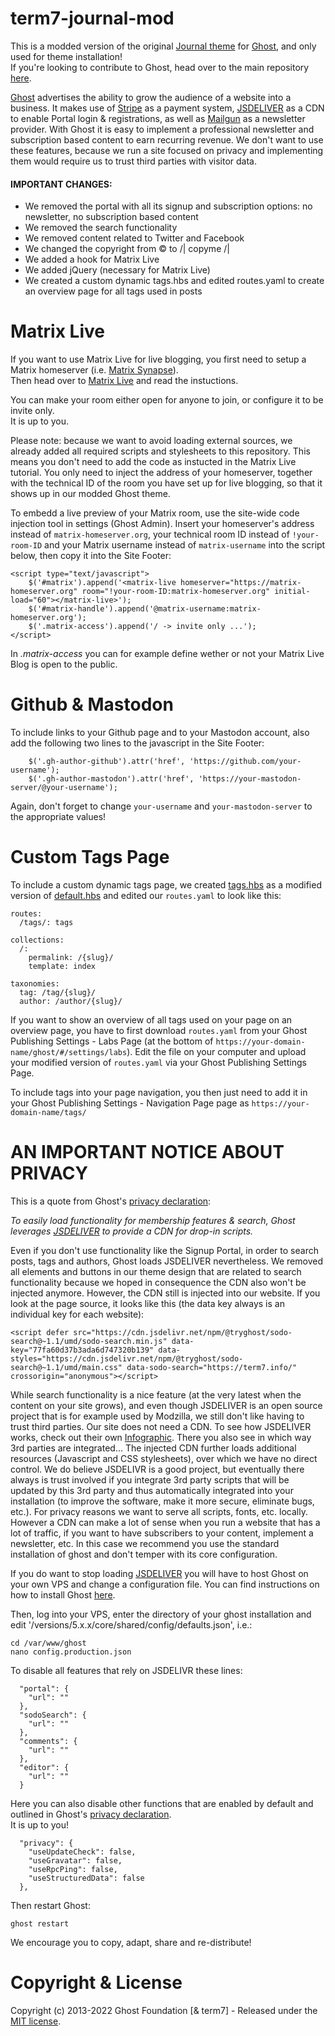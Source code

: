 # term7-journal-mod

This is a modded version of the original [Journal theme](https://github.com/tryghost/journal) for [Ghost](https://github.com/tryghost/ghost/), and only used for theme installation!<br>
If you're looking to contribute to Ghost, head over to the main repository [here](https://github.com/TryGhost/Themes).

[Ghost](https://github.com/tryghost/ghost/) advertises the ability to grow the audience of a website into a business. It makes use of [Stripe](https://stripe.com/en-gb-us) as a payment system, [JSDELIVER](https://www.jsdelivr.com/) as a CDN to enable Portal login & registrations, as well as [Mailgun](https://www.mailgun.com/) as a newsletter provider. With Ghost it is easy to implement a professional newsletter and subscription based content to earn recurring revenue. We don't want to use these features, because we run a site focused on privacy and implementing them would require us to trust third parties with visitor data.

#### IMPORTANT CHANGES:

- We removed the portal with all its signup and subscription options: no newsletter, no subscription based content
- We removed the search functionality
- We removed content related to Twitter and Facebook
- We changed the copyright from © to /| copyme /|
- We added a hook for Matrix Live
- We added jQuery (necessary for Matrix Live)
- We created a custom dynamic tags.hbs and edited routes.yaml to create an overview page for all tags used in posts


# Matrix Live

If you want to use Matrix Live for live blogging, you first need to setup a Matrix homeserver (i.e. [Matrix Synapse](https://github.com/matrix-org/synapse)).<br>
Then head over to [Matrix Live](https://live.hello-matrix.net/) and read the instuctions.

You can make your room either open for anyone to join, or configure it to be invite only.<br>
It is up to you.

Please note: because we want to avoid loading external sources, we already added all required scripts and stylesheets to this repository. This means you don't need to add the code as instucted in the Matrix Live tutorial. You only need to inject the address of your homeserver, together with the technical ID of the room you have set up for live blogging, so that it shows up in our modded Ghost theme.

To embedd a live preview of your Matrix room, use the site-wide code injection tool in settings (Ghost Admin). Insert your homeserver's address instead of `matrix-homeserver.org`, your technical room ID instead of `!your-room-ID` and your Matrix username instead of `matrix-username` into the script below, then copy it into the Site Footer:

```
<script type="text/javascript">
    $('#matrix').append('<matrix-live homeserver="https://matrix-homeserver.org" room="!your-room-ID:matrix-homeserver.org" initial-load="60"></matrix-live>');
    $('#matrix-handle').append('@matrix-username:matrix-homeserver.org');
    $('.matrix-access').append('/ -> invite only ...');
</script>
```

In <i>.matrix-access</i> you can for example define wether or not your Matrix Live Blog is open to the public.

# Github & Mastodon

To include links to your Github page and to your Mastodon account, also add the following two lines to the javascript in the Site Footer:

```
    $('.gh-author-github').attr('href', 'https://github.com/your-username');
    $('.gh-author-mastodon').attr('href', 'https://your-mastodon-server/@your-username');
```

Again, don't forget to change `your-username` and `your-mastodon-server` to the appropriate values!

# Custom Tags Page

To include a custom dynamic tags page, we created [tags.hbs](tags.hbs) as a modified version of [default.hbs](default.hbs) and edited our `routes.yaml` to look like this:

```
routes:
  /tags/: tags

collections:
  /:
    permalink: /{slug}/
    template: index

taxonomies:
  tag: /tag/{slug}/
  author: /author/{slug}/
```

If you want to show an overview of all tags used on your page on an overview page, you have to first download `routes.yaml` from your Ghost Publishing Settings - Labs Page (at the bottom of `https://your-domain-name/ghost/#/settings/labs`). Edit the file on your computer and upload your modified version of `routes.yaml` via your Ghost Publishing Settings Page.

To include tags into your page navigation, you then just need to add it in your Ghost Publishing Settings - Navigation Page page as `https://your-domain-name/tags/`

# AN IMPORTANT NOTICE ABOUT PRIVACY

This is a quote from Ghost's [privacy declaration](https://github.com/TryGhost/Ghost/blob/main/PRIVACY.md):

<em>To easily load functionality for membership features & search, Ghost leverages [JSDELIVER](https://unpkg.com) to provide a CDN for drop-in scripts.</em>

Even if you don't use functionality like the Signup Portal, in order to search posts, tags and authors, Ghost loads JSDELIVER nevertheless. We removed all elements and buttons in our theme design that are related to search functionality because we hoped in consequence the CDN also won't be injected anymore. However, the CDN still is injected into our website. If you look at the page source, it looks like this (the data key always is an individual key for each website):


```
<script defer src="https://cdn.jsdelivr.net/npm/@tryghost/sodo-search@~1.1/umd/sodo-search.min.js" data-key="77fa60d37b3ada6d747320b139" data-styles="https://cdn.jsdelivr.net/npm/@tryghost/sodo-search@~1.1/umd/main.css" data-sodo-search="https://term7.info/" crossorigin="anonymous"></script>
```

While search functionality is a nice feature (at the very latest when the content on your site grows), and even though JSDELIVER is an open source project that is for example used by Modzilla, we still don't like having to trust third parties. Our site does not need a CDN. To see how JSDELIVER works, check out their own [Infographic](https://www.jsdelivr.com/network/infographic). There you also see in which way 3rd parties are integrated... The injected CDN further loads additional resources (Javascript and CSS stylesheets), over which we have no direct control. We do believe JSDELIVR is a good project, but eventually there always is trust involved if you integrate 3rd party scripts that will be updated by this 3rd party and thus automatically integrated into your installation (to improve the software, make it more secure, eliminate bugs, etc.). For privacy reasons we want to serve all scripts, fonts, etc. locally.
However a CDN can make a lot of sense when you run a website that has a lot of traffic, if you want to have subscribers to your content, implement a newsletter, etc. In this case we recommend you use the standard installation of ghost and don't temper with its core configuration.

If you do want to stop loading [JSDELIVER](https://www.jsdelivr.com/) you will have to host Ghost on your own VPS and change a configuration file. You can find instructions on how to install Ghost [here](https://ghost.org/docs/install/).

Then, log into your VPS, enter the directory of your ghost installation and edit '/versions/5.x.x/core/shared/config/defaults.json', i.e.:

`cd /var/www/ghost`<br>
`nano config.production.json`

To disable all features that rely on JSDELIVR these lines:

```
  "portal": {
    "url": ""
  },
  "sodoSearch": {
    "url": ""
  },
  "comments": {
    "url": ""
  },
  "editor": {
    "url": ""
  }
```

Here you can also disable other functions that are enabled by default and outlined in Ghost's [privacy declaration](https://github.com/TryGhost/Ghost/blob/main/PRIVACY.md).<br>
It is up to you!

```
  "privacy": {
    "useUpdateCheck": false,
    "useGravatar": false,
    "useRpcPing": false,
    "useStructuredData": false
  },
```

Then restart Ghost:

`ghost restart`

We encourage you to copy, adapt, share and re-distribute!

# Copyright & License

Copyright (c) 2013-2022 Ghost Foundation [& term7] - Released under the [MIT license](LICENSE).
